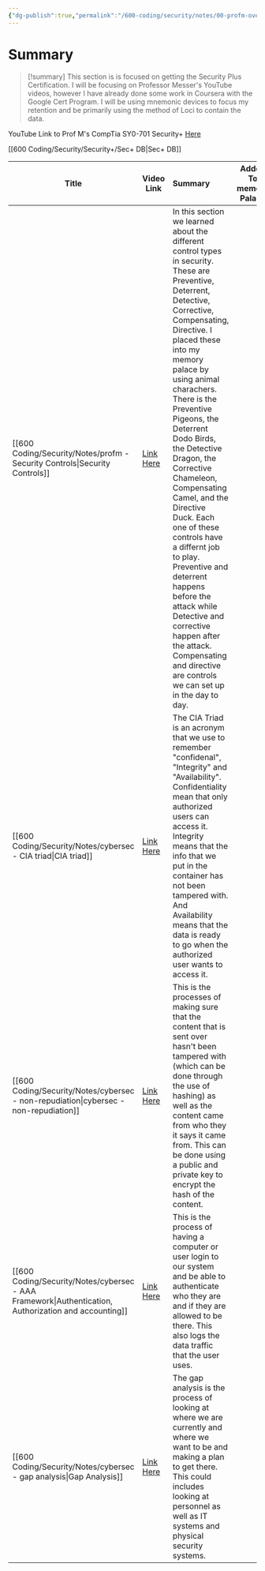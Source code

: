 ```yaml
---
{"dg-publish":true,"permalink":"/600-coding/security/notes/00-profm-overview/","tags":["CyberSecurity","cybersec-sec-plus"]}
---
```


# Summary
> [!summary] 
> This section is is focused on getting the Security Plus Certification. I will be focusing on Professor Messer's YouTube videos, however I have already done some work in Coursera with the Google Cert Program. I will be using mnemonic devices to focus my retention and be primarily using the method of Loci to contain the data. 


YouTube Link to Prof M's CompTia SY0-701 Security+ [Here](https://www.youtube.com/playlist?list=PLG49S3nxzAnl4QDVqK-hOnoqcSKEIDDuv)

[[600 Coding/Security/Security+/Sec+ DB\|Sec+ DB]]


| Title | Video Link | Summary | Added To memory Palace |
| ---- | ---- | :--- | ---- |
| [[600 Coding/Security/Notes/profm - Security Controls\|Security Controls]] | [Link Here](https://www.youtube.com/watch?v=STM3EUvL7wg&list=PLG49S3nxzAnl4QDVqK-hOnoqcSKEIDDuv&index=3) | In this section we learned about the different control types in security. These are Preventive, Deterrent, Detective, Corrective, Compensating, Directive. I placed these into my memory palace by using animal charachers. There is the Preventive Pigeons, the Deterrent Dodo Birds, the Detective Dragon, the Corrective Chameleon, Compensating Camel, and the Directive Duck. Each one of these controls have a differnt job to play. Preventive and deterrent happens before the attack while Detective and corrective happen after the attack. Compensating and directive are controls we can set up in the day to day. |   |
| [[600 Coding/Security/Notes/cybersec - CIA triad\|CIA triad]] | [Link Here](https://www.youtube.com/watch?v=SBcDGb9l6yo&list=PLG49S3nxzAnl4QDVqK-hOnoqcSKEIDDuv&index=3) | The CIA Triad is an acronym that we use to remember "confidenal", "Integrity" and "Availability". Confidentiality mean that only authorized users can access it. Integrity means that the info that we put in the container has not been tampered with. And Availability means that the data is ready to go when the authorized user wants to access it. |   |
| [[600 Coding/Security/Notes/cybersec - non-repudiation\|cybersec - non-repudiation]] | [Link Here](https://www.youtube.com/watch?v=XxnCxPEllMg&list=PLG49S3nxzAnl4QDVqK-hOnoqcSKEIDDuv&index=4) | This is the processes of making sure that the content that is sent over hasn't been tampered with (which can be done through the use of hashing) as well as the content came from who they it says it came from. This can be done using a public and private key to encrypt the hash of the content. |  |
| [[600 Coding/Security/Notes/cybersec - AAA Framework\|Authentication, Authorization and accounting]] | [Link Here](https://www.youtube.com/watch?v=AhaZtj5P2a8) | This is the process of having a computer or user login to our system and be able to authenticate who they are and if they are allowed to be there. This also logs the data traffic that the user uses.  |  |
| [[600 Coding/Security/Notes/cybersec - gap analysis\|Gap Analysis]] | [Link Here](https://www.youtube.com/watch?v=cuTVyyS5C7M) | The gap analysis is the process of looking at where we are currently and where we want to be and making a plan to get there. This could includes looking at personnel as well as IT systems and physical security systems.  |  |
